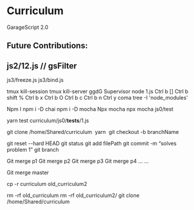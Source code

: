 # Curriculum

GarageScript 2.0

Future Contributions:
----------------
js2/12.js // gsFilter
----------------
js3/freeze.js
js3/bind.js











tmux kill-session
tmux kill-server
ggdG 
Supervisor node 1.js 
Ctrl b []
Ctrl b shift % 
Ctrl b x 
Ctrl b O
Ctrl b c 
Ctrl b n 
Ctrl y coma 
tree -I 'node_modules'

Npm I
npm i -D chai
npm i -D mocha
Npx mocha
npx mocha js0/test

yarn test curriculum/js0/__tests__/1.js

git clone /home/Shared/curriculum 
yarn  git checkout -b branchName 


git reset --hard HEAD git status git add filePath
git commit -m “solves problem 1”
git branch

Git merge p1
Git merge p2
Git merge p3
Git merge p4
…
…

Git merge master

cp -r curriculum old_curriculum2

rm -rf old_curriculum
rm -rf old_curriculum2/
git clone /home/Shared/curriculum

